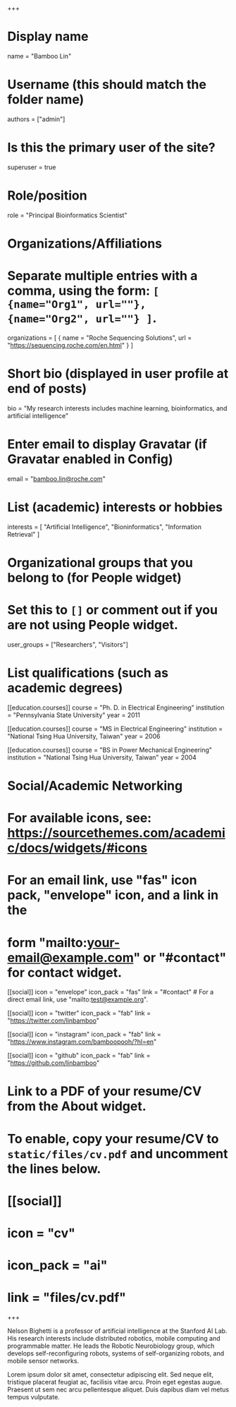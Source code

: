 +++
# Display name
name = "Bamboo Lin"

# Username (this should match the folder name)
authors = ["admin"]

# Is this the primary user of the site?
superuser = true

# Role/position
role = "Principal Bioinformatics Scientist"

# Organizations/Affiliations
#   Separate multiple entries with a comma, using the form: `[ {name="Org1", url=""}, {name="Org2", url=""} ]`.
organizations = [ { name = "Roche Sequencing Solutions", url = "https://sequencing.roche.com/en.html" } ]

# Short bio (displayed in user profile at end of posts)
bio = "My research interests includes machine learning, bioinformatics, and artificial intelligence"

# Enter email to display Gravatar (if Gravatar enabled in Config)
email = "bamboo.lin@roche.com"

# List (academic) interests or hobbies
interests = [
  "Artificial Intelligence",
  "Bioninformatics",
  "Information Retrieval"
]

# Organizational groups that you belong to (for People widget)
#   Set this to `[]` or comment out if you are not using People widget.
user_groups = ["Researchers", "Visitors"]

# List qualifications (such as academic degrees)
[[education.courses]]
  course = "Ph. D. in Electrical Engineering"
  institution = "Pennsylvania State University"
  year = 2011

[[education.courses]]
  course = "MS in Electrical Engineering"
  institution = "National Tsing Hua University, Taiwan"
  year = 2006

[[education.courses]]
  course = "BS in Power Mechanical Engineering"
  institution =  "National Tsing Hua University, Taiwan"
  year = 2004

# Social/Academic Networking
# For available icons, see: https://sourcethemes.com/academic/docs/widgets/#icons
#   For an email link, use "fas" icon pack, "envelope" icon, and a link in the
#   form "mailto:your-email@example.com" or "#contact" for contact widget.

[[social]]
  icon = "envelope"
  icon_pack = "fas"
  link = "#contact"  # For a direct email link, use "mailto:test@example.org".

[[social]]
  icon = "twitter"
  icon_pack = "fab"
  link = "https://twitter.com/linbamboo"

[[social]]
  icon = "instagram"
  icon_pack = "fab"
  link = "https://www.instagram.com/bamboopooh/?hl=en"

[[social]]
  icon = "github"
  icon_pack = "fab"
  link = "https://github.com/linbamboo"

# Link to a PDF of your resume/CV from the About widget.
# To enable, copy your resume/CV to `static/files/cv.pdf` and uncomment the lines below.
# [[social]]
#   icon = "cv"
#   icon_pack = "ai"
#   link = "files/cv.pdf"

+++

Nelson Bighetti is a professor of artificial intelligence at the Stanford AI Lab. His research interests include distributed robotics, mobile computing and programmable matter. He leads the Robotic Neurobiology group, which develops self-reconfiguring robots, systems of self-organizing robots, and mobile sensor networks.

Lorem ipsum dolor sit amet, consectetur adipiscing elit. Sed neque elit, tristique placerat feugiat ac, facilisis vitae arcu. Proin eget egestas augue. Praesent ut sem nec arcu pellentesque aliquet. Duis dapibus diam vel metus tempus vulputate. 

